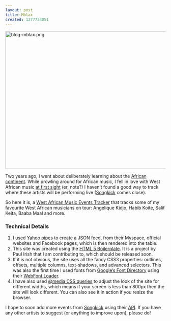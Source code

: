 ```yaml
--- 
layout: post
title: Mblax
created: 1277734051
---
```

<p><a href="http://nimbu.in/mblax/"><img src="http://nimbupani.com/files/blog-mblax_0.png" alt="blog-mblax.png" border="0" width="600" height="431"></a></p>

<p>Two years ago, I went about deliberately learning about the <a href="http://nimbupani.com/stalking-africa-online-part-1.html">African continent</a>. While prowling around for African music, I fell in love with West African music <a href="http://www.youtube.com/watch?v=WlTR1m74GSs">at first sight</a> (er, note?) I haven’t found a good way to track where these artists will be performing live (<a href="http://songkick.com">Songkick</a> comes close).</p>  

<p>So here it is, a <a href="http://nimbu.in/mblax/">West African Music Events Tracker</a> that tracks some of my favourite West African musicians on tour: Angelique Kidjo, Habib Koite, Salif Keita, Baaba Maal and more.</p> 

<h3>Technical Details</h3>
<ol>
	<li>I used <a href="http://pipes.yahoo.com/pipes/pipe.info?_id=4a36fa375210cb11ff4cd7aa29caca51">Yahoo pipes</a> to create a JSON feed, from their Myspace, official websites and Facebook pages, which is then rendered into the table. </li>
	<li>This site was created using the <a href="http://github.com/paulirish/frontend-pro-template">HTML 5 Boilerplate</a>. It is a project by Paul Irish that I am contributing to, which should be released soon. </li>
	<li>If it is not obvious, the site uses all the fancy CSS3 properties: outlines, offsets, multiple columns, text-shadows, and advanced selectors. This was also the first time I used fonts from <a href="http://code.google.com/webfonts">Google’s Font Directory</a> using their <a href="http://code.google.com/apis/webfonts/docs/webfont_loader.html">WebFont Loader</a>. </li>
	<li>I have also used <a href="http://www.alistapart.com/articles/responsive-web-design/">@media CSS queries</a> to adjust the look of the site for different widths, which means if your screen is less than 800px then the site will look different. You can also see it in action if you resize the browser. </li>
</ol>
 
<p>I hope to soon add more events from <a href="http://songkick.com">Songkick</a> using their <a href="http://songkick.com/api/">API</a>. If you have any other artists to suggest (or anything to improve upon), please do! </p> 

